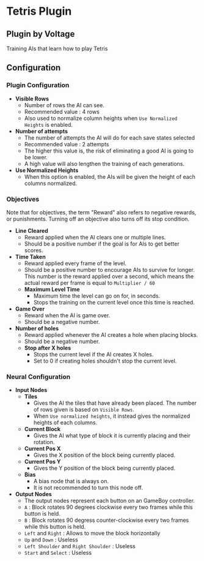 # Tetris Plugin
Plugin by Voltage
-------
Training AIs that learn how to play Tetris

## Configuration

### Plugin Configuration
* **Visible Rows**
    * Number of rows the AI can see.
    * Recommended value : 4 rows
    * Also used to normalize column heights when `Use Normalized Heights` is enabled.
* **Number of attempts**
    * The number of attempts the AI will do for each save states selected
    * Recommended value : 2 attempts
    * The higher this value is, the risk of eliminating a good AI is going to be lower.
    * A high value will also lengthen the training of each generations.
* **Use Normalized Heights**
    * When this option is enabled, the AIs will be given the height of each columns normalized.

### Objectives
Note that for objectives, the term "Reward" also refers to negative rewards, or punishments.
Turning off an objective also turns off its stop condition.

* **Line Cleared**
    * Reward applied when the AI clears one or multiple lines.
    * Should be a positive number if the goal is for AIs to get better scores.
* **Time Taken**
    * Reward applied every frame of the level.
    * Should be a positive number to encourage AIs to survive for longer. This number is the reward applied over a second, which means the actual reward per frame is equal to `Multiplier / 60`
    * **Maximum Level Time**
        * Maximum time the level can go on for, in seconds.
        * Stops the training on the current level once this time is reached.
* **Game Over**
    * Reward when the AI is game over.
    * Should be a negative number.
* **Number of holes**
    * Reward applied whenever the AI creates a hole when placing blocks.
    * Should be a negative number.
    * **Stop after X holes**
        * Stops the current level if the AI creates X holes.
        * Set to 0 if creating holes shouldn't stop the current level.

### Neural Configuration

* **Input Nodes**
    * **Tiles**
        * Gives the AI the tiles that have already been placed. The number of rows given is based on `Visible Rows`.
        * When `Use normalized heights`, it instead gives the normalized heights of each columns.
    * **Current Block**
        * Gives the AI what type of block it is currently placing and their rotation.
    * **Current Pos X**
        * Gives the X position of the block being currently placed.
    * **Current Pos Y**
        * Gives the Y position of the block being currently placed.
    * **Bias**
        * A bias node that is always on.
        * It is not recommended to turn this node off.
* **Output Nodes**
    * The output nodes represent each button on an GameBoy controller.
    * `A` : Block rotates 90 degrees clockwise every two frames while this button is held.
    * `B` : Block rotates 90 degress counter-clockwise every two frames while this button is held.
    * `Left` and `Right` : Allows to move the block horizontally
    * `Up` and `Down` : Useless
    * `Left Shoulder` and `Right Shoulder` : Useless
    * `Start` and `Select` : Useless
